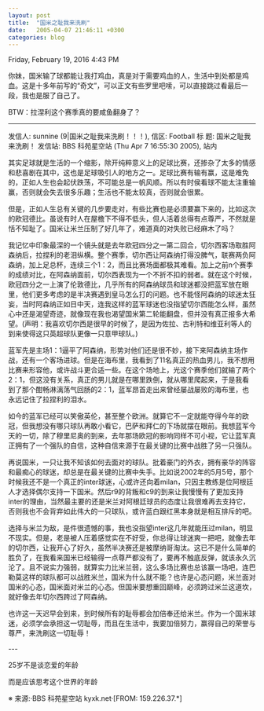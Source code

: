 ```yaml
---
layout: post
title:  "国米之耻我来洗刷"
date:   2005-04-07 21:46:11 +0300
categories: blog
---
```


Friday, February 19, 2016 4:43 PM

你妹，国米输了球都能让我打鸡血，真是对于需要鸡血的人，生活中到处都是鸡血。这是十多年前写的“奇文”，可以正文有些罗里吧嗦，可以直接跳过看最后一段，我也是服了自己了。

BTW：拉涅利这个赛季真的要咸鱼翻身了？

___



发信人: sunnine (9|国米之耻我来洗刷！！！), 信区: Football
标  题: 国米之耻我来洗刷！
发信站: BBS 科苑星空站 (Thu Apr  7 16:55:30 2005), 站内

其实足球就是生活的一个缩影，除开纯粹意义上的足球比赛，还掺杂了太多的情感和悲喜剧在其中，这也是足球吸引人的地方之一。足球比赛有输有赢，这是难免的，正如人生也会起伏跌荡，不可能总是一帆风顺。所以有时侯看球不能太注重输赢，否则就会失去很多乐趣；生活也不能太较真，否则就会很累。

但是，正如人生总有关键的几步要走对，有些比赛也是必须要赢下来的，比如这次的欧冠德比。虽说有时人在屋檐下不得不低头，但人活着总得有点尊严，不然就是恬不知耻了。国米让米兰压制了好几年了，难道真的对失败已经麻木了吗？

我记忆中印象最深的一个镜头就是去年欧冠四分之一第二回合，切尔西客场取胜阿森纳后，拉捏利的老泪纵横。整个赛季，切尔西让阿森纳打得没脾气，联赛两负阿森纳，加上足总杯，连续三个1：2，而且比赛场面都极其难看。加上之前n个赛季的成绩对比，在阿森纳面前，切尔西表现为一个不折不扣的弱者。就在这个时候，欧冠四分之一上演了伦敦德比，几乎所有的阿森纳球员和球迷都没把蓝军放在眼里，他们更多考虑的是半决赛遇到皇马怎么打的问题。也不能怪阿森纳的球迷太狂妄，当时阿森纳正如日中天，连我这样的蓝军球迷也没指望切尔西能怎么样，虽然心中还是渴望奇迹，就像现在我也渴望国米第二轮能翻盘，但并没有真正报多大希望。(声明：我喜欢切尔西是很早的时候了，是因为佐拉、古利特和维亚利等人的到来使得这只英超球队更像一只意甲球队。)

蓝军先是主场1：1逼平了阿森纳，形势对他们还是很不妙，接下来阿森纳主场作战，还有一个客场进球。但是在海布里，我看到了11名真正的热血男儿，我不想用比赛来形容他，或许战斗更合适一些。在这个场地上，光这个赛季他们就输了两个2：1，但这没有关系，真正的男儿就是在哪里跌倒，就从哪里爬起来，于是我看到了那个酣畅淋漓荡气回肠的2：1，蓝军昂首走出来曾经屡战屡败的海布里，也永远记住了拉捏利的泪水。

如今的蓝军已经可以笑傲英伦，甚至整个欧洲。就算它不一定就能夺得今年的欧冠，但我想没有哪只球队再敢小看它，巴萨和拜仁的下场就摆在眼前。我想蓝军今天的一切，除了穆里尼奥的到来，去年那场欧冠的影响同样不可小视，它让蓝军真正拥有了一个强队的自信，这种自信来源于在最关键的比赛中战胜了另一只强队。

再说国米，一只让我不知该如何去面对的球队。批着豪门的外衣，拥有豪华的阵容和最痴心的球迷，却总是在最关键的比赛中失手。比如说2002年的5月5号，那个时候我还不是一个真正的inter球迷，心或许还向着milan，只因主教练是位阿根廷人才选择偶尔支持一下国米。然后r9的背叛和c9的到来让我慢慢有了更加支持inter的理由，当然最主要的还是米兰对阿根廷球员的态度让我很难再去支持它，否则我也不会背弃如此伟大的一只球队，或许蓝白跟红黑本身就是相互排斥的吧。

选择与米兰为敌，是件很遗憾的事，我也没指望inter这几年就能压过milan，明显不现实。但是，老是被人压着感觉实在不好受，你总得让球迷爽一把吧，就像去年的切尔西，让我开心了好久，虽然半决赛还是被摩纳哥淘汰。这已不是什么简单的胜负了，在我看来国米已经输得一点尊严都没有了，要再不触底反弹，就该永久沉沦了。且不说实力强弱，就算实力比米兰弱，这么多场比赛也总该赢一场吧，连巴勒莫这样的球队都可以战胜米兰，国米为什么就不能？也许是心态问题，米兰面对国米的心态，国米面对米兰的心态。但国米要想重回巅峰，必须跨过米兰这道坎，就好像去年切尔西跨过了阿森纳。

也许这一天迟早会到来，到时候所有的耻辱都会加倍奉还给米兰。作为一个国米球迷，必须学会承担这一切耻辱，而且在生活中，我要加倍努力，赢得自己的荣誉与尊严，来洗刷这一切耻辱！

\-\-\-

25岁不是谈恋爱的年龄

而是应该思考这个世界的年龄

※ 来源:·BBS 科苑星空站 kyxk.net·[FROM: 159.226.37.\*]
